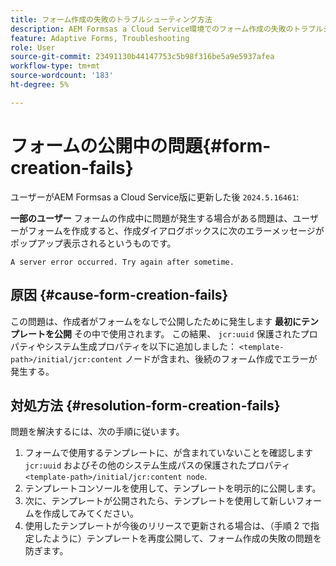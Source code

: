 ```yaml
---
title: フォーム作成の失敗のトラブルシューティング方法
description: AEM Formsas a Cloud Service環境でのフォーム作成の失敗のトラブルシューティング。
feature: Adaptive Forms, Troubleshooting
role: User
source-git-commit: 23491130b44147753c5b98f316be5a9e5937afea
workflow-type: tm+mt
source-wordcount: '183'
ht-degree: 5%

---
```


# フォームの公開中の問題{#form-creation-fails}

ユーザーがAEM Formsas a Cloud Service版に更新した後 `2024.5.16461`:

**一部のユーザー** フォームの作成中に問題が発生する場合がある問題は、ユーザーがフォームを作成すると、作成ダイアログボックスに次のエラーメッセージがポップアップ表示されるというものです。

`A server error occurred. Try again after sometime.`

## 原因 {#cause-form-creation-fails}

この問題は、作成者がフォームをなしで公開したために発生します **最初にテンプレートを公開** その中で使用されます。 この結果、 `jcr:uuid` 保護されたプロパティやシステム生成プロパティを以下に追加しました： `<template-path>/initial/jcr:content` ノードが含まれ、後続のフォーム作成でエラーが発生する。

## 対処方法 {#resolution-form-creation-fails}

問題を解決するには、次の手順に従います。

1. フォームで使用するテンプレートに、が含まれていないことを確認します `jcr:uuid` およびその他のシステム生成パスの保護されたプロパティ `<template-path>/initial/jcr:content node`.
1. テンプレートコンソールを使用して、テンプレートを明示的に公開します。
1. 次に、テンプレートが公開されたら、テンプレートを使用して新しいフォームを作成してみてください。
1. 使用したテンプレートが今後のリリースで更新される場合は、（手順 2 で指定したように）テンプレートを再度公開して、フォーム作成の失敗の問題を防ぎます。


<!--

# Issue {#form-creation-fails}

After updating to AEM Forms as a Cloud Service version `2024.5.16461.20240524T172309Z`, When a user publishes a form using an unpublished template, it fails to create a form and shows an error:

`Property is protected: jcr:uuid = 09e0d6be-f619-4405-b021-27eb1c5326d3`

## Solution {#troubleshoot-form-creation-fails}

To resolve the issue, perform the following workaround steps:

1. Publish the template explicitly using the template console.
    
    >[!NOTE]
    > Prior to this step ensure that the (unpublished) template does not have `jcr:uuid` and other system generated properties under the initial content's `jcr:content node`. To sort out it, first, sanitize the template to publish it explicitly.

    >[!NOTE]
    > This action doesn't replicate the initial content node.
1. Now, when your template is published, try creating new forms using the template.
1. If the template is changed in the future, publish it again as mentioned in the step 1.

-->










